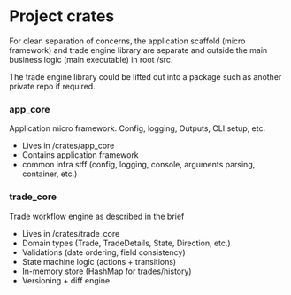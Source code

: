 # Project crates

For clean separation of concerns, the application scaffold (micro framework) and trade engine library 
are separate and outside the main business logic (main executable) in root /src. 

The trade engine library could be lifted out into a package such as another private repo if required. 

### app_core
Application micro framework. Config, logging, Outputs, CLI setup, etc.
- Lives in /crates/app_core
- Contains application framework
- common infra stff (config, logging, console, arguments parsing, container, etc.)

### trade_core
Trade workflow engine as described in the brief
- Lives in /crates/trade_core
- Domain types (Trade, TradeDetails, State, Direction, etc.)
- Validations (date ordering, field consistency)
- State machine logic (actions + transitions)
- In-memory store (HashMap for trades/history)
- Versioning + diff engine